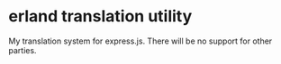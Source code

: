 # erland translation utility
 My translation system for express.js. There will be no support for other parties.
